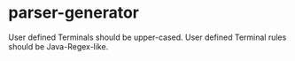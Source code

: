 # parser-generator
User defined Terminals should be upper-cased.
User defined Terminal rules should be Java-Regex-like.